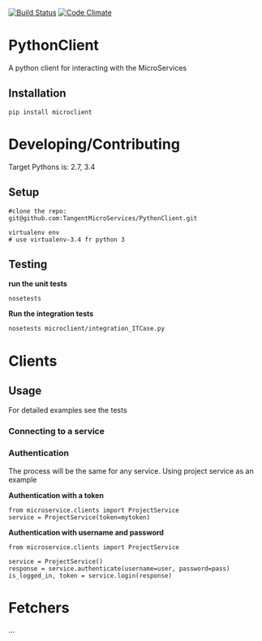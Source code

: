 [![Build Status](https://travis-ci.org/TangentMicroServices/PythonClient.svg?branch=master)](https://travis-ci.org/TangentMicroServices/PythonClient)
[![Code Climate](https://codeclimate.com/github/TangentMicroServices/PythonClient/badges/gpa.svg)](https://codeclimate.com/github/TangentMicroServices/PythonClient)


# PythonClient
A python client for interacting with the MicroServices

## Installation

	pip install microclient 


# Developing/Contributing

Target Pythons is: 2.7, 3.4

## Setup

	#clone the repo:
	git@github.com:TangentMicroServices/PythonClient.git

	virtualenv env
	# use virtualenv-3.4 fr python 3


## Testing

**run the unit tests**

	nosetests

**Run the integration tests**

	nosetests microclient/integration_ITCase.py

# Clients

## Usage

For detailed examples see the tests 

### Connecting to a service

### Authentication

The process will be the same for any service. Using project service as an example

**Authentication with a token**

	from microservice.clients import ProjectService
	service = ProjectService(token=mytoken)

**Authentication with username and password**

	from microservice.clients import ProjectService

	service = ProjectService()
	response = service.authenticate(username=user, password=pass)
	is_logged_in, token = service.login(response)


# Fetchers

...

